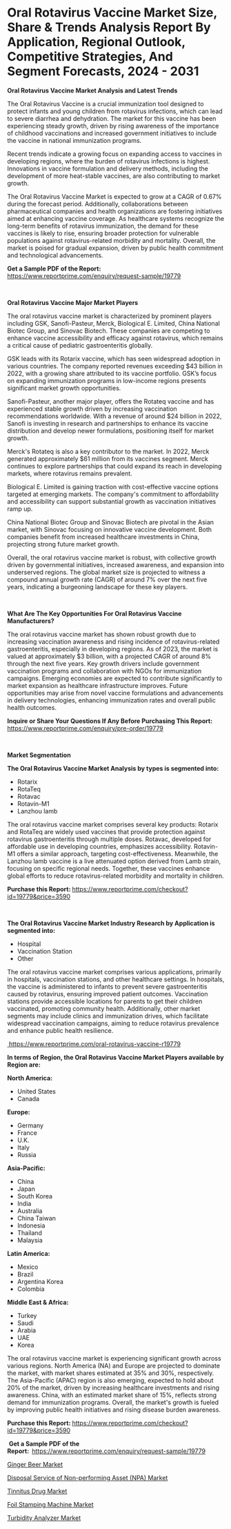 <p><h1>Oral Rotavirus Vaccine Market Size, Share & Trends Analysis Report By Application, Regional Outlook, Competitive Strategies, And Segment Forecasts, 2024 - 2031</h1></p><p><strong>Oral Rotavirus Vaccine Market Analysis and Latest Trends</strong></p>
<p><p>The Oral Rotavirus Vaccine is a crucial immunization tool designed to protect infants and young children from rotavirus infections, which can lead to severe diarrhea and dehydration. The market for this vaccine has been experiencing steady growth, driven by rising awareness of the importance of childhood vaccinations and increased government initiatives to include the vaccine in national immunization programs. </p><p>Recent trends indicate a growing focus on expanding access to vaccines in developing regions, where the burden of rotavirus infections is highest. Innovations in vaccine formulation and delivery methods, including the development of more heat-stable vaccines, are also contributing to market growth. </p><p>The Oral Rotavirus Vaccine Market is expected to grow at a CAGR of 0.67% during the forecast period. Additionally, collaborations between pharmaceutical companies and health organizations are fostering initiatives aimed at enhancing vaccine coverage. As healthcare systems recognize the long-term benefits of rotavirus immunization, the demand for these vaccines is likely to rise, ensuring broader protection for vulnerable populations against rotavirus-related morbidity and mortality. Overall, the market is poised for gradual expansion, driven by public health commitment and technological advancements.</p></p>
<p><strong>Get a Sample PDF of the Report:&nbsp;</strong> <a href="https://www.reportprime.com/enquiry/request-sample/19779?utm_campaign=1141&utm_medium=2&utm_source=Github&utm_content=ia&utm_term=02122024&utm_id=oral-rotavirus-vaccine">https://www.reportprime.com/enquiry/request-sample/19779</a></p>
<p>&nbsp;</p>
<p><strong>Oral Rotavirus Vaccine Major Market Players</strong></p>
<p><p>The oral rotavirus vaccine market is characterized by prominent players including GSK, Sanofi-Pasteur, Merck, Biological E. Limited, China National Biotec Group, and Sinovac Biotech. These companies are competing to enhance vaccine accessibility and efficacy against rotavirus, which remains a critical cause of pediatric gastroenteritis globally.</p><p>GSK leads with its Rotarix vaccine, which has seen widespread adoption in various countries. The company reported revenues exceeding $43 billion in 2022, with a growing share attributed to its vaccine portfolio. GSK’s focus on expanding immunization programs in low-income regions presents significant market growth opportunities.</p><p>Sanofi-Pasteur, another major player, offers the Rotateq vaccine and has experienced stable growth driven by increasing vaccination recommendations worldwide. With a revenue of around $24 billion in 2022, Sanofi is investing in research and partnerships to enhance its vaccine distribution and develop newer formulations, positioning itself for market growth.</p><p>Merck's Rotateq is also a key contributor to the market. In 2022, Merck generated approximately $61 million from its vaccines segment. Merck continues to explore partnerships that could expand its reach in developing markets, where rotavirus remains prevalent.</p><p>Biological E. Limited is gaining traction with cost-effective vaccine options targeted at emerging markets. The company's commitment to affordability and accessibility can support substantial growth as vaccination initiatives ramp up.</p><p>China National Biotec Group and Sinovac Biotech are pivotal in the Asian market, with Sinovac focusing on innovative vaccine development. Both companies benefit from increased healthcare investments in China, projecting strong future market growth.</p><p>Overall, the oral rotavirus vaccine market is robust, with collective growth driven by governmental initiatives, increased awareness, and expansion into underserved regions. The global market size is projected to witness a compound annual growth rate (CAGR) of around 7% over the next five years, indicating a burgeoning landscape for these key players.</p></p>
<p>&nbsp;</p>
<p><strong>What Are The Key Opportunities For Oral Rotavirus Vaccine Manufacturers?</strong></p>
<p><p>The oral rotavirus vaccine market has shown robust growth due to increasing vaccination awareness and rising incidence of rotavirus-related gastroenteritis, especially in developing regions. As of 2023, the market is valued at approximately $3 billion, with a projected CAGR of around 8% through the next five years. Key growth drivers include government vaccination programs and collaboration with NGOs for immunization campaigns. Emerging economies are expected to contribute significantly to market expansion as healthcare infrastructure improves. Future opportunities may arise from novel vaccine formulations and advancements in delivery technologies, enhancing immunization rates and overall public health outcomes.</p></p>
<p><strong>Inquire or Share Your Questions If Any Before Purchasing This Report:</strong> <a href="https://www.reportprime.com/enquiry/pre-order/19779?utm_campaign=1141&utm_medium=2&utm_source=Github&utm_content=ia&utm_term=02122024&utm_id=oral-rotavirus-vaccine">https://www.reportprime.com/enquiry/pre-order/19779</a></p>
<p>&nbsp;</p>
<p><strong>Market Segmentation</strong></p>
<p><strong>The Oral Rotavirus Vaccine Market Analysis by types is segmented into:</strong></p>
<p><ul><li>Rotarix</li><li>RotaTeq</li><li>Rotavac</li><li>Rotavin-M1</li><li>Lanzhou lamb</li></ul></p>
<p><p>The oral rotavirus vaccine market comprises several key products: Rotarix and RotaTeq are widely used vaccines that provide protection against rotavirus gastroenteritis through multiple doses. Rotavac, developed for affordable use in developing countries, emphasizes accessibility. Rotavin-M1 offers a similar approach, targeting cost-effectiveness. Meanwhile, the Lanzhou lamb vaccine is a live attenuated option derived from Lamb strain, focusing on specific regional needs. Together, these vaccines enhance global efforts to reduce rotavirus-related morbidity and mortality in children.</p></p>
<p><strong>Purchase this Report:&nbsp;</strong><a href="https://www.reportprime.com/checkout?id=19779&price=3590&utm_campaign=1141&utm_medium=2&utm_source=Github&utm_content=ia&utm_term=02122024&utm_id=oral-rotavirus-vaccine">https://www.reportprime.com/checkout?id=19779&price=3590</a></p>
<p>&nbsp;</p>
<p><strong>The Oral Rotavirus Vaccine Market Industry Research by Application is segmented into:</strong></p>
<p><ul><li>Hospital</li><li>Vaccination Station</li><li>Other</li></ul></p>
<p><p>The oral rotavirus vaccine market comprises various applications, primarily in hospitals, vaccination stations, and other healthcare settings. In hospitals, the vaccine is administered to infants to prevent severe gastroenteritis caused by rotavirus, ensuring improved patient outcomes. Vaccination stations provide accessible locations for parents to get their children vaccinated, promoting community health. Additionally, other market segments may include clinics and immunization drives, which facilitate widespread vaccination campaigns, aiming to reduce rotavirus prevalence and enhance public health resilience.</p></p>
<p><a href="https://www.reportprime.com/oral-rotavirus-vaccine-r19779?utm_campaign=1141&utm_medium=2&utm_source=Github&utm_content=ia&utm_term=02122024&utm_id=oral-rotavirus-vaccine">&nbsp;https://www.reportprime.com/oral-rotavirus-vaccine-r19779</a></p>
<p><strong>In terms of Region, the Oral Rotavirus Vaccine Market Players available by Region are:</strong></p>
<p>
    <p> <strong> North America: </strong>
        <ul>
            <li>United States</li>
            <li>Canada</li>
        </ul>
        </p> 
    <p> <strong> Europe: </strong>
        <ul>
            <li>Germany</li>
            <li>France</li>
            <li>U.K.</li>
            <li>Italy</li>
            <li>Russia</li>
        </ul>
        </p> 
    <p> <strong> Asia-Pacific: </strong>
        <ul>
            <li>China</li>
            <li>Japan</li>
            <li>South Korea</li>
            <li>India</li>
            <li>Australia</li>
            <li>China Taiwan</li>
            <li>Indonesia</li>
            <li>Thailand</li>
            <li>Malaysia</li>
        </ul>
        </p> 
    <p> <strong> Latin America: </strong>
        <ul>
            <li>Mexico</li>
            <li>Brazil</li>
            <li>Argentina Korea</li>
            <li>Colombia</li>
        </ul>
        </p> 
    <p> <strong> Middle East & Africa: </strong>
        <ul>
            <li>Turkey</li>
            <li>Saudi</li>
            <li>Arabia</li>
            <li>UAE</li>
            <li>Korea</li>
        </ul>
    </p>
    </p>
<p><p>The oral rotavirus vaccine market is experiencing significant growth across various regions. North America (NA) and Europe are projected to dominate the market, with market shares estimated at 35% and 30%, respectively. The Asia-Pacific (APAC) region is also emerging, expected to hold about 20% of the market, driven by increasing healthcare investments and rising awareness. China, with an estimated market share of 15%, reflects strong demand for immunization programs. Overall, the market's growth is fueled by improving public health initiatives and rising disease burden awareness.</p></p>
<p><strong>Purchase this Report: </strong><a href="https://www.reportprime.com/checkout?id=19779&price=3590&utm_campaign=1141&utm_medium=2&utm_source=Github&utm_content=ia&utm_term=02122024&utm_id=oral-rotavirus-vaccine">https://www.reportprime.com/checkout?id=19779&price=3590</a></p>
<p>&nbsp;<strong>Get a Sample PDF of the Report:&nbsp;&nbsp;</strong><a href="https://www.reportprime.com/enquiry/request-sample/19779?utm_campaign=1141&utm_medium=2&utm_source=Github&utm_content=ia&utm_term=02122024&utm_id=oral-rotavirus-vaccine">https://www.reportprime.com/enquiry/request-sample/19779</a></p>
<p><strong></strong></p>
<p><p><a href="https://issuu.com/reportprime-2/docs/ginger-beer-market-size-2030.pptx?utm_campaign=1141&utm_medium=2&utm_source=Github&utm_content=ia&utm_term=02122024&utm_id=oral-rotavirus-vaccine">Ginger Beer Market</a></p><p><a href="https://issuu.com/reportprime-2/docs/disposal-service-of-non-performing-asset-npa-marke?utm_campaign=1141&utm_medium=2&utm_source=Github&utm_content=ia&utm_term=02122024&utm_id=oral-rotavirus-vaccine">Disposal Service of Non-performing Asset (NPA) Market</a></p><p><a href="https://github.com/FassouRP/Market-Research-Report-List-6/blob/main/tinnitus-drug-market.md?utm_campaign=1141&utm_medium=2&utm_source=Github&utm_content=ia&utm_term=02122024&utm_id=oral-rotavirus-vaccine">Tinnitus Drug Market</a></p><p><a href="https://www.linkedin.com/pulse/foil-stamping-machine-industry-growth-opportunities-growing-cagr-menfe?utm_campaign=1141&utm_medium=2&utm_source=Github&utm_content=ia&utm_term=02122024&utm_id=oral-rotavirus-vaccine">Foil Stamping Machine Market</a></p><p><a href="https://www.linkedin.com/pulse/future-turbidity-analyzer-latest-trends-development-expected-9-zfwle?utm_campaign=1141&utm_medium=2&utm_source=Github&utm_content=ia&utm_term=02122024&utm_id=oral-rotavirus-vaccine">Turbidity Analyzer Market</a></p></p>